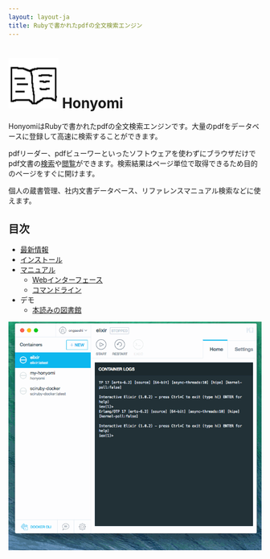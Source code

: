```yaml
---
layout: layout-ja
title: Rubyで書かれたpdfの全文検索エンジン
---
```

# <img width="100" height="100" src="/images/honyomi-icon.png"> Honyomi 

HonyomiはRubyで書かれたpdfの全文検索エンジンです。大量のpdfをデータベースに登録して高速に検索することができます。

pdfリーダー、pdfビューワーといったソフトウェアを使わずにブラウザだけでpdf文書の[検索](http://library.honyomi.nagoya/?query=%E6%97%A5%E6%9C%AC%E8%AA%9E+%E7%89%B9%E5%BE%B4)や[閲覧](http://library.honyomi.nagoya/v/6)ができます。検索結果はページ単位で取得できるため目的のページをすぐに開けます。

個人の蔵書管理、社内文書データベース、リファレンスマニュアル検索などに使えます。

## 目次

- [最新情報](./news.html)
- [インストール](./install.html)
- [マニュアル](./manual.html)
  - [Webインターフェース](./webinterface.html)
  - [コマンドライン](./commandline.html)
- デモ
  - [本読みの図書館](http://library.honyomi.nagoya/)

<img alt='honyomi' src='https://raw.githubusercontent.com/ongaeshi/honyomi/master/images/honyomi-03.gif' />

